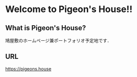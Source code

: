 # Welcome to Pigeon's House!!
## What is Pigeon's House?
鳩屋敷のホームページ兼ポートフォリオ予定地です．

## URL
https://pigeons.house
